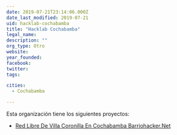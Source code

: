 ```yaml
---
date: 2019-07-21T23:14:06.000Z
date_last_modified: 2019-07-21
uid: hacklab-cochabamba
title: "Hacklab Cochabamba"
legal_name: 
description: ""
org_type: Otro
website: 
year_founded: 
facebook: 
twitter: 
tags:

cities: 
  - Cochabamba

---
```


Esta organización tiene los siguientes proyectos:

- [Red Libre De Villa Coronilla En Cochabamba Barriohacker.Net](/i/red-libre-de-villa-coronilla-en-cochabamba-barriohacker-net.html)
